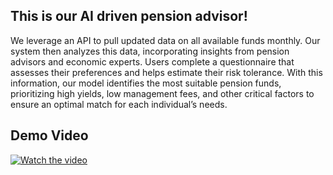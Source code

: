## This is our AI driven pension advisor!                                                                  
We leverage an API to pull updated data on all available funds monthly. Our system then analyzes this data, incorporating insights from pension advisors and economic experts. Users complete a questionnaire that assesses their preferences and helps estimate their risk tolerance. With this information, our model identifies the most suitable pension funds, prioritizing high yields, low management fees, and other critical factors to ensure an optimal match for each individual’s needs.

## Demo Video

[![Watch the video](https://img.youtube.com/vi/sQE-k78_au8/0.jpg)](https://youtu.be/sQE-k78_au8)
